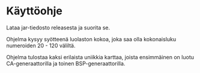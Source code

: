 # Käyttöohje

Lataa jar-tiedosto releasesta ja suorita se. 

Ohjelma kysyy syötteenä luolaston kokoa, joka saa olla kokonaisluku numeroiden 20 - 120 väliltä.

Ohjelma tulostaa kaksi erilaista uniikkia karttaa, joista ensimmäinen on luotu CA-generaattorilla ja toinen BSP-generaattorilla.
